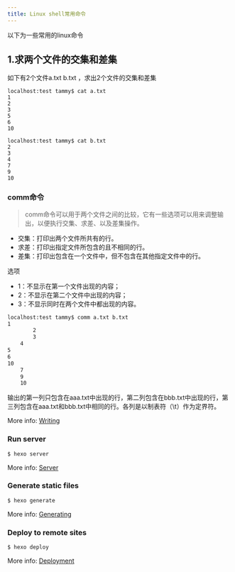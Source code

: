 ```yaml
---
title: Linux shell常用命令
---
```

以下为一些常用的linux命令

## 1.求两个文件的交集和差集

如下有2个文件a.txt b.txt ，求出2个文件的交集和差集
```
localhost:test tammy$ cat a.txt
1
2
3
5
6
10

localhost:test tammy$ cat b.txt
2
3
4
7
9
10
```

### comm命令
>comm命令可以用于两个文件之间的比较，它有一些选项可以用来调整输出，以便执行交集、求差、以及差集操作。

- 交集：打印出两个文件所共有的行。
- 求差：打印出指定文件所包含的且不相同的行。
- 差集：打印出包含在一个文件中，但不包含在其他指定文件中的行。

选项
- 1：不显示在第一个文件出现的内容；
- 2：不显示在第二个文件中出现的内容；
- 3：不显示同时在两个文件中都出现的内容。

``` bash
localhost:test tammy$ comm a.txt b.txt
1
		2
		3
	4
5
6
10
	7
	9
	10
```
输出的第一列只包含在aaa.txt中出现的行，第二列包含在bbb.txt中出现的行，第三列包含在aaa.txt和bbb.txt中相同的行。各列是以制表符（\t）作为定界符。

More info: [Writing](https://hexo.io/docs/writing.html)

### Run server

``` bash
$ hexo server
```

More info: [Server](https://hexo.io/docs/server.html)

### Generate static files

``` bash
$ hexo generate
```

More info: [Generating](https://hexo.io/docs/generating.html)

### Deploy to remote sites

``` bash
$ hexo deploy
```

More info: [Deployment](https://hexo.io/docs/deployment.html)
